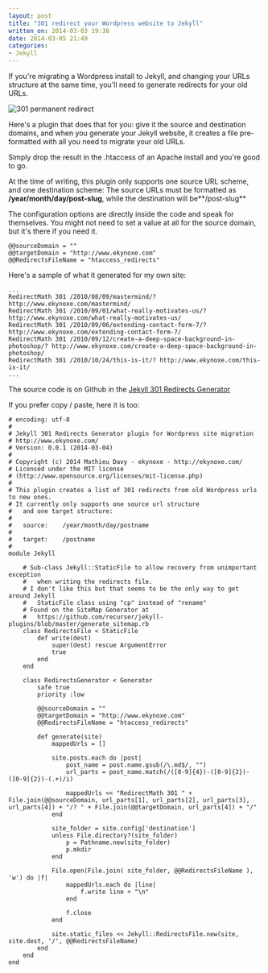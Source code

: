 ```yaml
---
layout: post
title: "301 redirect your Wordpress website to Jekyll"
written_on: 2014-03-03 19:38
date: 2014-03-05 21:49
categories:
- Jekyll
---
```


If you're migrating a Wordpress install to Jekyll, and changing your URLs structure at the same time, you'll need to generate redirects for your old URLs.

<p class="attachement"><span><img src="{{ "301.png" | image_path | cdn }}" alt="301 permanent redirect" /></span></p>

<!--more-->
Here's a plugin that does that for you: give it the source and destination domains, and when you generate your Jekyll website, it creates a file pre-formatted with all you need to migrate your old URLs.

Simply drop the result in the .htaccess of an Apache install and you're good to go.

At the time of writing, this plugin only supports one source URL scheme, and one destination scheme:
The source URLs must be formatted as **<olddomain>/year/month/day/post-slug**, while the destination will be**<newdomain>/post-slug**

The configuration options are directly inside the code and speak for themselves. You might not need to set a value at all for the source domain, but it's there if you need it.

<pre><code>@@sourceDomain = ""
@@targetDomain = "http://www.ekynoxe.com"
@@RedirectsFileName = "htaccess_redirects"
</code></pre>

Here's a sample of what it generated for my own site:
<pre><code>...
RedirectMath 301 /2010/08/09/mastermind/? http://www.ekynoxe.com/mastermind/
RedirectMath 301 /2010/09/01/what-really-motivates-us/? http://www.ekynoxe.com/what-really-motivates-us/
RedirectMath 301 /2010/09/06/extending-contact-form-7/? http://www.ekynoxe.com/extending-contact-form-7/
RedirectMath 301 /2010/09/12/create-a-deep-space-background-in-photoshop/? http://www.ekynoxe.com/create-a-deep-space-background-in-photoshop/
RedirectMath 301 /2010/10/24/this-is-it/? http://www.ekynoxe.com/this-is-it/
...
</code></pre>

The source code is on Github in the [Jekyll 301 Redirects Generator](https://github.com/ekynoxe/JekyllRedirectsGenerator)

If you prefer copy / paste, here it is too:

<pre><code># encoding: utf-8
#
# Jekyll 301 Redirects Generator plugin for Wordpress site migration
# http://www.ekynoxe.com/
# Version: 0.0.1 (2014-03-04)
#
# Copyright (c) 2014 Mathieu Davy - ekynoxe - http://ekynoxe.com/
# Licensed under the MIT license
# (http://www.opensource.org/licenses/mit-license.php)
#
# This plugin creates a list of 301 redirects from old Wordpress urls to new ones.
# It currently only supports one source url structure
#   and one target structure:
#
#   source:    <olddomain>/year/month/day/postname
#
#   target:    <newdomain>/postname
#
module Jekyll

    # Sub-class Jekyll::StaticFile to allow recovery from unimportant exception
    #   when writing the redirects file.
    # I don't like this but that seems to be the only way to get around Jekyll
    #   StaticFile class using "cp" instead of "rename"
    # Found on the SiteMap Generator at
    #   https://github.com/recurser/jekyll-plugins/blob/master/generate_sitemap.rb
    class RedirectsFile < StaticFile
        def write(dest)
            super(dest) rescue ArgumentError
            true
        end
    end

    class RedirectsGenerator < Generator
        safe true
        priority :low

        @@sourceDomain = ""
        @@targetDomain = "http://www.ekynoxe.com"
        @@RedirectsFileName = "htaccess_redirects"

        def generate(site)
            mappedUrls = []

            site.posts.each do |post|
                post_name = post.name.gsub(/\.md$/, "")
                url_parts = post_name.match(/([0-9]{4})-([0-9]{2})-([0-9]{2})-(.+)/i)

                mappedUrls << "RedirectMath 301 " + File.join(@@sourceDomain, url_parts[1], url_parts[2], url_parts[3], url_parts[4]) + "/? " + File.join(@@targetDomain, url_parts[4]) + "/"
            end

            site_folder = site.config['destination']
            unless File.directory?(site_folder)
                p = Pathname.new(site_folder)
                p.mkdir
            end

            File.open(File.join( site_folder, @@RedirectsFileName ), 'w') do |f|
                mappedUrls.each do |line|
                    f.write line + "\n"
                end

                f.close
            end

            site.static_files << Jekyll::RedirectsFile.new(site, site.dest, '/', @@RedirectsFileName)
        end
    end
end
</code></pre>
